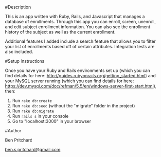 #Description

This is an app written with Ruby, Rails, and Javascript that manages a database of enrollments. Through this app you can enroll, screen, unenroll, and edit subject enrollment information. You can also see the enrollment history of the subject as well as the current enrollment.

Additional features I added include a search feature that allows you to filter your list of enrollments based off of certain attributes. Integration tests are also included.

#Setup Instructions

Once you have your Ruby and Rails environments set up (which you can find details for here: http://guides.rubyonrails.org/getting_started.html) and your MySQL server running (which you can find details for here: https://dev.mysql.com/doc/refman/5.5/en/windows-server-first-start.html), then:

1. Run `rake db:create`
2. Run `rake db:seed` (without the "migrate" folder in the project)
3. Run `rake db:migrate`
4. Run `rails s` in your console
5. Go to "localhost:3000" in your browser

#Author

Ben Pritchard

ben.s.pritchard@gmail.com
